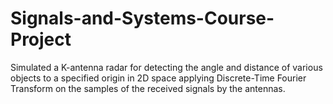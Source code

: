 # Signals-and-Systems-Course-Project
Simulated a K-antenna radar for detecting the angle and distance of various objects to a specified origin in 2D space applying Discrete-Time Fourier Transform on the samples of the received signals by the antennas.
